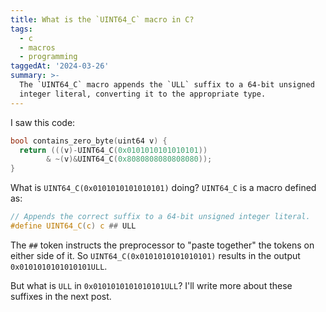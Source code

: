 ```yaml
---
title: What is the `UINT64_C` macro in C?
tags:
  - c
  - macros
  - programming
taggedAt: '2024-03-26'
summary: >-
  The `UINT64_C` macro appends the `ULL` suffix to a 64-bit unsigned
  integer literal, converting it to the appropriate type.
---
```


I saw this code:

```c
bool contains_zero_byte(uint64 v) {
  return (((v)-UINT64_C(0x0101010101010101))
        & ~(v)&UINT64_C(0x8080808080808080));
}
```

What is `UINT64_C(0x0101010101010101)` doing? `UINT64_C` is a macro defined as:

```c
// Appends the correct suffix to a 64-bit unsigned integer literal.
#define UINT64_C(c) c ## ULL
```

The `##` token instructs the preprocessor to "paste together" the tokens on either side of it. So `UINT64_C(0x0101010101010101)` results in the output `0x0101010101010101ULL`.

But what is `ULL` in `0x0101010101010101ULL`? I'll write more about these suffixes in the next post.
